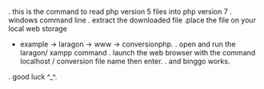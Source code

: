 . this is the command to read php version 5 files into php version 7
. windows command line
. extract the downloaded file 
.place the file on your local web storage
* example -> laragon -> www -> conversionphp.
. open and run the laragon/ xampp command
. launch the web browser with the command localhost / conversion file name then enter.
. and binggo works.


. good luck ^_^.
